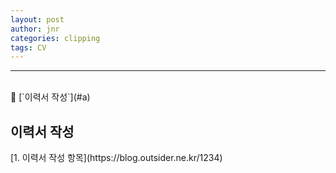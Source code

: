 ```yaml
---
layout: post
author: jnr
categories: clipping
tags: CV
---
```

---
<br>
📌 [`이력서 작성`](#a)

<h2 id="a">이력서 작성</h2>
[1. 이력서 작성 항목](https://blog.outsider.ne.kr/1234)
